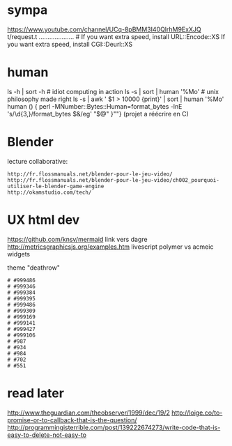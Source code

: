 # sympa 

https://www.youtube.com/channel/UCq-8pBMM3I40QlrhM9ExXJQ
t/request.t .................... # If you want extra speed, install URL::Encode::XS
  If you want extra speed, install CGI::Deurl::XS 

# human


ls -h | sort -h # idiot computing in action 
ls -s | sort | human '%Mo' # unix philosophy made right 
ls -s | awk ' $1 > 10000 {print}' |  sort | human '%Mo' 
human () { perl -MNumber::Bytes::Human=format_bytes -lnE 's/\d{3,}/format_bytes $&/eg' "$@" }""}
(projet a réécrire en C)

# Blender

lecture collaborative:

    http://fr.flossmanuals.net/blender-pour-le-jeu-video/
    http://fr.flossmanuals.net/blender-pour-le-jeu-video/ch002_pourquoi-utiliser-le-blender-game-engine
    http://okamstudio.com/tech/

# UX html dev

https://github.com/knsv/mermaid link vers dagre
http://metricsgraphicsjs.org/examples.htm 
livescript
polymer vs acmeic widgets

theme "deathrow"

    # #999486
    # #999346
    # #999384
    # #999395
    # #999486
    # #999309
    # #999169
    # #999141
    # #999427
    # #999106
    # #987
    # #934
    # #984
    # #702
    # #551 

# read later
http://www.theguardian.com/theobserver/1999/dec/19/2
http://loige.co/to-promise-or-to-callback-that-is-the-question/
http://programmingisterrible.com/post/139222674273/write-code-that-is-easy-to-delete-not-easy-to
